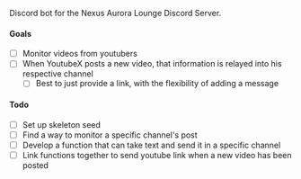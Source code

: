 Discord bot for the Nexus Aurora Lounge Discord Server.

#### Goals

 - [ ] Monitor videos from youtubers
 - [ ] When YoutubeX posts a new video, that information is relayed into his respective channel
   - [ ] Best to just provide a link, with the flexibility of adding a message
   
#### Todo

 - [ ] Set up skeleton seed
 - [ ] Find a way to monitor a specific channel's post
 - [ ] Develop a function that can take text and send it in a specific channel
 - [ ] Link functions together to send youtube link when a new video has been posted
